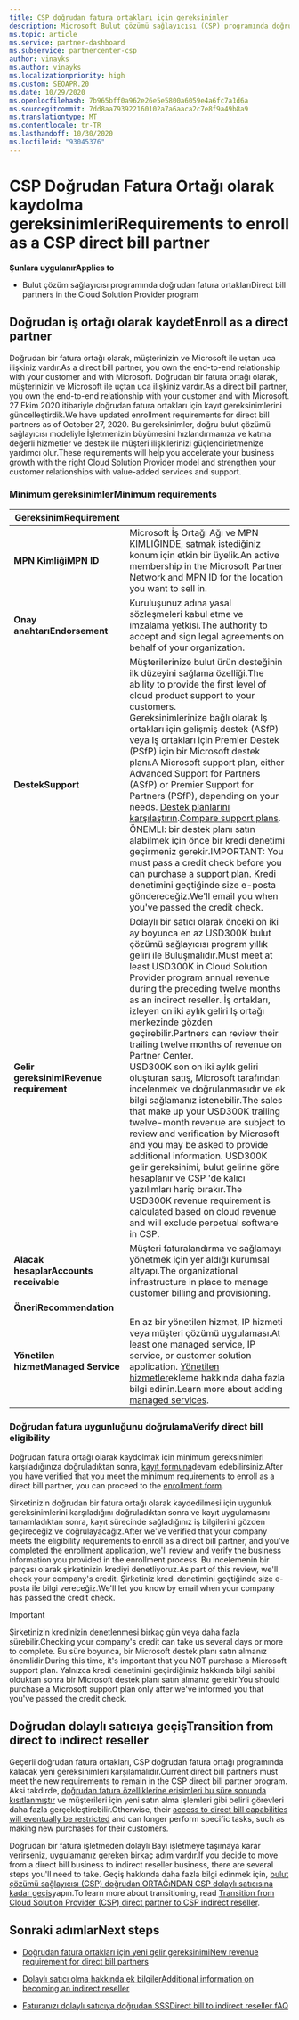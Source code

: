 ```yaml
---
title: CSP doğrudan fatura ortakları için gereksinimler
description: Microsoft Bulut çözümü sağlayıcısı (CSP) programında doğrudan fatura ortağı olmak için en son destek ve hizmet gereksinimlerini nasıl karşılacağınızı öğrenin.
ms.topic: article
ms.service: partner-dashboard
ms.subservice: partnercenter-csp
author: vinayks
ms.author: vinayks
ms.localizationpriority: high
ms.custom: SEOAPR.20
ms.date: 10/29/2020
ms.openlocfilehash: 7b965bff0a962e26e5e5800a6059e4a6fc7a1d6a
ms.sourcegitcommit: 7dd8aa793922160102a7a6aaca2c7e8f9a49b8a9
ms.translationtype: MT
ms.contentlocale: tr-TR
ms.lasthandoff: 10/30/2020
ms.locfileid: "93045376"
---
```

# <a name="requirements-to-enroll-as-a-csp-direct-bill-partner"></a><span data-ttu-id="ce6e3-103">CSP Doğrudan Fatura Ortağı olarak kaydolma gereksinimleri</span><span class="sxs-lookup"><span data-stu-id="ce6e3-103">Requirements to enroll as a CSP direct bill partner</span></span>

<span data-ttu-id="ce6e3-104">**Şunlara uygulanır**</span><span class="sxs-lookup"><span data-stu-id="ce6e3-104">**Applies to**</span></span>

- <span data-ttu-id="ce6e3-105">Bulut çözüm sağlayıcısı programında doğrudan fatura ortakları</span><span class="sxs-lookup"><span data-stu-id="ce6e3-105">Direct bill partners in the Cloud Solution Provider program</span></span>

## <a name="enroll-as-a-direct-partner"></a><span data-ttu-id="ce6e3-106">Doğrudan iş ortağı olarak kaydet</span><span class="sxs-lookup"><span data-stu-id="ce6e3-106">Enroll as a direct partner</span></span>

<span data-ttu-id="ce6e3-107">Doğrudan bir fatura ortağı olarak, müşterinizin ve Microsoft ile uçtan uca ilişkiniz vardır.</span><span class="sxs-lookup"><span data-stu-id="ce6e3-107">As a direct bill partner, you own the end-to-end relationship with your customer and with Microsoft.</span></span> <span data-ttu-id="ce6e3-108">Doğrudan bir fatura ortağı olarak, müşterinizin ve Microsoft ile uçtan uca ilişkiniz vardır.</span><span class="sxs-lookup"><span data-stu-id="ce6e3-108">As a direct bill partner, you own the end-to-end relationship with your customer and with Microsoft.</span></span> <span data-ttu-id="ce6e3-109">27 Ekim 2020 itibariyle doğrudan fatura ortakları için kayıt gereksinimlerini güncelleştirdik.</span><span class="sxs-lookup"><span data-stu-id="ce6e3-109">We have updated enrollment requirements for direct bill partners as of October 27, 2020.</span></span> <span data-ttu-id="ce6e3-110">Bu gereksinimler, doğru bulut çözümü sağlayıcısı modeliyle İşletmenizin büyümesini hızlandırmanıza ve katma değerli hizmetler ve destek ile müşteri ilişkilerinizi güçlendirietmenize yardımcı olur.</span><span class="sxs-lookup"><span data-stu-id="ce6e3-110">These requirements will help you accelerate your business growth with the right Cloud Solution Provider model and strengthen your customer relationships with value-added services and support.</span></span>  

### <a name="minimum-requirements"></a><span data-ttu-id="ce6e3-111">Minimum gereksinimler</span><span class="sxs-lookup"><span data-stu-id="ce6e3-111">Minimum requirements</span></span>

|<span data-ttu-id="ce6e3-112">**Gereksinim**</span><span class="sxs-lookup"><span data-stu-id="ce6e3-112">**Requirement**</span></span>|                |
|--------------------------------|--------------------------------------------------------------|
|<span data-ttu-id="ce6e3-113">**MPN Kimliği**</span><span class="sxs-lookup"><span data-stu-id="ce6e3-113">**MPN ID**</span></span>   |<span data-ttu-id="ce6e3-114">Microsoft İş Ortağı Ağı ve MPN KIMLIĞINDE, satmak istediğiniz konum için etkin bir üyelik.</span><span class="sxs-lookup"><span data-stu-id="ce6e3-114">An active membership in the Microsoft Partner Network and MPN ID for the location you want to sell in.</span></span>   |
|<span data-ttu-id="ce6e3-115">**Onay anahtarı**</span><span class="sxs-lookup"><span data-stu-id="ce6e3-115">**Endorsement**</span></span>   |<span data-ttu-id="ce6e3-116">Kuruluşunuz adına yasal sözleşmeleri kabul etme ve imzalama yetkisi.</span><span class="sxs-lookup"><span data-stu-id="ce6e3-116">The authority to accept and sign legal agreements on behalf of your organization.</span></span>|
|<span data-ttu-id="ce6e3-117">**Destek**</span><span class="sxs-lookup"><span data-stu-id="ce6e3-117">**Support**</span></span>   |<span data-ttu-id="ce6e3-118">Müşterilerinize bulut ürün desteğinin ilk düzeyini sağlama özelliği.</span><span class="sxs-lookup"><span data-stu-id="ce6e3-118">The ability to provide the first level of cloud product support to your customers.</span></span> <br/><span data-ttu-id="ce6e3-119">Gereksinimlerinize bağlı olarak Iş ortakları için gelişmiş destek (ASfP) veya Iş ortakları için Premier Destek (PSfP) için bir Microsoft destek planı.</span><span class="sxs-lookup"><span data-stu-id="ce6e3-119">A Microsoft support plan, either Advanced Support for Partners (ASfP) or Premier Support for Partners (PSfP), depending on your needs.</span></span> <span data-ttu-id="ce6e3-120">[Destek planlarını karşılaştırın](https://partner.microsoft.com/support/partnersupport).</span><span class="sxs-lookup"><span data-stu-id="ce6e3-120">[Compare support plans](https://partner.microsoft.com/support/partnersupport).</span></span><br/><span data-ttu-id="ce6e3-121">ÖNEMLI: bir destek planı satın alabilmek için önce bir kredi denetimi geçirmeniz gerekir.</span><span class="sxs-lookup"><span data-stu-id="ce6e3-121">IMPORTANT: You must pass a credit check before you can purchase a support plan.</span></span> <span data-ttu-id="ce6e3-122">Kredi denetimini geçtiğinde size e-posta göndereceğiz.</span><span class="sxs-lookup"><span data-stu-id="ce6e3-122">We'll email you when you've passed the credit check.</span></span> |
|<span data-ttu-id="ce6e3-123">**Gelir gereksinimi**</span><span class="sxs-lookup"><span data-stu-id="ce6e3-123">**Revenue requirement**</span></span>|<span data-ttu-id="ce6e3-124">Dolaylı bir satıcı olarak önceki on iki ay boyunca en az USD300K bulut çözümü sağlayıcısı program yıllık geliri ile Buluşmalıdır.</span><span class="sxs-lookup"><span data-stu-id="ce6e3-124">Must meet at least USD300K in Cloud Solution Provider program annual revenue during the preceding twelve months as an indirect reseller.</span></span> <span data-ttu-id="ce6e3-125">İş ortakları, izleyen on iki aylık geliri Iş ortağı merkezinde gözden geçirebilir.</span><span class="sxs-lookup"><span data-stu-id="ce6e3-125">Partners can review their trailing twelve months of revenue on Partner Center.</span></span><br/><span data-ttu-id="ce6e3-126">USD300K son on iki aylık geliri oluşturan satış, Microsoft tarafından incelenmek ve doğrulanmasıdır ve ek bilgi sağlamanız istenebilir.</span><span class="sxs-lookup"><span data-stu-id="ce6e3-126">The sales that make up your USD300K trailing twelve-month revenue are subject to review and verification by Microsoft and you may be asked to provide additional information.</span></span> <span data-ttu-id="ce6e3-127">USD300K gelir gereksinimi, bulut gelirine göre hesaplanır ve CSP 'de kalıcı yazılımları hariç bırakır.</span><span class="sxs-lookup"><span data-stu-id="ce6e3-127">The USD300K revenue requirement is calculated based on cloud revenue and will exclude perpetual software in CSP.</span></span>|
|<span data-ttu-id="ce6e3-128">**Alacak hesaplar**</span><span class="sxs-lookup"><span data-stu-id="ce6e3-128">**Accounts receivable**</span></span> |<span data-ttu-id="ce6e3-129">Müşteri faturalandırma ve sağlamayı yönetmek için yer aldığı kurumsal altyapı.</span><span class="sxs-lookup"><span data-stu-id="ce6e3-129">The organizational infrastructure in place to manage customer billing and provisioning.</span></span>|
|<span data-ttu-id="ce6e3-130">**Öneri**</span><span class="sxs-lookup"><span data-stu-id="ce6e3-130">**Recommendation**</span></span>|             |
|<span data-ttu-id="ce6e3-131">**Yönetilen hizmet**</span><span class="sxs-lookup"><span data-stu-id="ce6e3-131">**Managed Service**</span></span>   |<span data-ttu-id="ce6e3-132">En az bir yönetilen hizmet, IP hizmeti veya müşteri çözümü uygulaması.</span><span class="sxs-lookup"><span data-stu-id="ce6e3-132">At least one managed service, IP service, or customer solution application.</span></span> <span data-ttu-id="ce6e3-133">[Yönetilen hizmetler](https://partner.microsoft.com/business-opportunities/managed-services-provider)ekleme hakkında daha fazla bilgi edinin.</span><span class="sxs-lookup"><span data-stu-id="ce6e3-133">Learn more about adding [managed services](https://partner.microsoft.com/business-opportunities/managed-services-provider).</span></span>|


### <a name="verify-direct-bill-eligibility"></a><span data-ttu-id="ce6e3-134">Doğrudan fatura uygunluğunu doğrulama</span><span class="sxs-lookup"><span data-stu-id="ce6e3-134">Verify direct bill eligibility</span></span>

<span data-ttu-id="ce6e3-135">Doğrudan fatura ortağı olarak kaydolmak için minimum gereksinimleri karşıladığınıza doğruladıktan sonra, [kayıt formuna](https://partner.microsoft.com/pcv/register/joinnow/enrollmentwelcome/Reseller/migrate?cloudInstance=Global)devam edebilirsiniz.</span><span class="sxs-lookup"><span data-stu-id="ce6e3-135">After you have verified that you meet the minimum requirements to enroll as a direct bill partner, you can proceed to the [enrollment form](https://partner.microsoft.com/pcv/register/joinnow/enrollmentwelcome/Reseller/migrate?cloudInstance=Global).</span></span>

<span data-ttu-id="ce6e3-136">Şirketinizin doğrudan bir fatura ortağı olarak kaydedilmesi için uygunluk gereksinimlerini karşıladığını doğruladıktan sonra ve kayıt uygulamasını tamamladıktan sonra, kayıt sürecinde sağladığınız iş bilgilerini gözden geçireceğiz ve doğrulayacağız.</span><span class="sxs-lookup"><span data-stu-id="ce6e3-136">After we've verified that your company meets the eligibility requirements to enroll as a direct bill partner, and you've completed the enrollment application, we'll review and verify the business information you provided in the enrollment process.</span></span> <span data-ttu-id="ce6e3-137">Bu incelemenin bir parçası olarak şirketinizin krediyi denetliyoruz.</span><span class="sxs-lookup"><span data-stu-id="ce6e3-137">As part of this review, we'll check your company's credit.</span></span> <span data-ttu-id="ce6e3-138">Şirketiniz kredi denetimini geçtiğinde size e-posta ile bilgi vereceğiz.</span><span class="sxs-lookup"><span data-stu-id="ce6e3-138">We'll let you know by email when your company has passed the credit check.</span></span>
>[!IMPORTANT]
><span data-ttu-id="ce6e3-139">Şirketinizin kredinizin denetlenmesi birkaç gün veya daha fazla sürebilir.</span><span class="sxs-lookup"><span data-stu-id="ce6e3-139">Checking your company's credit can take us several days or more to complete.</span></span> <span data-ttu-id="ce6e3-140">Bu süre boyunca, bir Microsoft destek planı satın almanız önemlidir.</span><span class="sxs-lookup"><span data-stu-id="ce6e3-140">During this time, it's important that you NOT purchase a Microsoft support plan.</span></span> <span data-ttu-id="ce6e3-141">Yalnızca kredi denetimini geçirdiğimiz hakkında bilgi sahibi olduktan sonra bir Microsoft destek planı satın almanız gerekir.</span><span class="sxs-lookup"><span data-stu-id="ce6e3-141">You should purchase a Microsoft support plan only after we've informed you that you've passed the credit check.</span></span>

## <a name="transition-from-direct-to-indirect-reseller"></a><span data-ttu-id="ce6e3-142">Doğrudan dolaylı satıcıya geçiş</span><span class="sxs-lookup"><span data-stu-id="ce6e3-142">Transition from direct to indirect reseller</span></span>

<span data-ttu-id="ce6e3-143">Geçerli doğrudan fatura ortakları, CSP doğrudan fatura ortağı programında kalacak yeni gereksinimleri karşılamalıdır.</span><span class="sxs-lookup"><span data-stu-id="ce6e3-143">Current direct bill partners must meet the new requirements to remain in the CSP direct bill partner program.</span></span> <span data-ttu-id="ce6e3-144">Aksi takdirde, [doğrudan fatura özelliklerine erişimleri bu süre sonunda kısıtlanmıştır](restricted-direct-bill-capabilities.md) ve müşterileri için yeni satın alma işlemleri gibi belirli görevleri daha fazla gerçekleştirebilir.</span><span class="sxs-lookup"><span data-stu-id="ce6e3-144">Otherwise, their [access to direct bill capabilities will eventually be restricted](restricted-direct-bill-capabilities.md) and can longer perform specific tasks, such as making new purchases for their customers.</span></span>

<span data-ttu-id="ce6e3-145">Doğrudan bir fatura işletmeden dolaylı Bayi işletmeye taşımaya karar verirseniz, uygulamanız gereken birkaç adım vardır.</span><span class="sxs-lookup"><span data-stu-id="ce6e3-145">If you decide to move from a direct bill business to indirect reseller business, there are several steps you'll need to take.</span></span> <span data-ttu-id="ce6e3-146">Geçiş hakkında daha fazla bilgi edinmek için, [bulut çözümü sağlayıcısı (CSP) doğrudan ORTAĞıNDAN CSP dolaylı satıcısına kadar geçiş](transition-direct-to-indirect.md)yapın.</span><span class="sxs-lookup"><span data-stu-id="ce6e3-146">To learn more about transitioning, read [Transition from Cloud Solution Provider (CSP) direct partner to CSP indirect reseller](transition-direct-to-indirect.md).</span></span>

## <a name="next-steps"></a><span data-ttu-id="ce6e3-147">Sonraki adımlar</span><span class="sxs-lookup"><span data-stu-id="ce6e3-147">Next steps</span></span>

- [<span data-ttu-id="ce6e3-148">Doğrudan fatura ortakları için yeni gelir gereksinimi</span><span class="sxs-lookup"><span data-stu-id="ce6e3-148">New revenue requirement for direct bill partners</span></span>](https://docs.microsoft.com/partner-center/announcements/2020-october#13)
 

- [<span data-ttu-id="ce6e3-149">Dolaylı satıcı olma hakkında ek bilgiler</span><span class="sxs-lookup"><span data-stu-id="ce6e3-149">Additional information on becoming an indirect reseller</span></span>](https://assetsprod.microsoft.com/csp-directbill-to-indirect-transition.pdf)

- [<span data-ttu-id="ce6e3-150">Faturanızı dolaylı satıcıya doğrudan SSS</span><span class="sxs-lookup"><span data-stu-id="ce6e3-150">Direct bill to indirect reseller fAQ</span></span>](https://assetsprod.microsoft.com/mpn/direct-bill-partner-faq.pdf)
